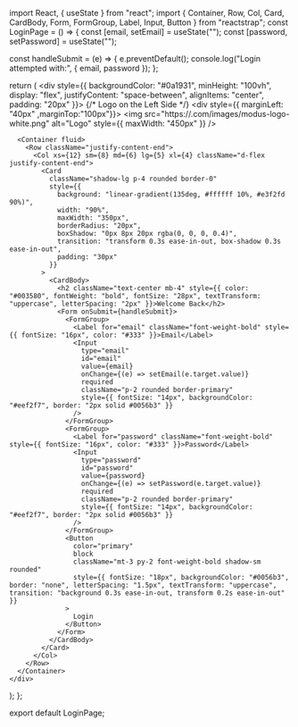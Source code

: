 import React, { useState } from "react";
import {
  Container,
  Row,
  Col,
  Card,
  CardBody,
  Form,
  FormGroup,
  Label,
  Input,
  Button
} from "reactstrap";
const LoginPage = () => {
  const [email, setEmail] = useState("");
  const [password, setPassword] = useState("");

  const handleSubmit = (e) => {
    e.preventDefault();
    console.log("Login attempted with:", { email, password });
  };

  return (
    <div style={{ 
      backgroundColor: "#0a1931", 
      minHeight: "100vh", 
      display: "flex", 
      justifyContent: "space-between", 
      alignItems: "center", 
      padding: "20px" 
    }}>
      {/* Logo on the Left Side */}
      <div style={{ marginLeft: "40px" ,marginTop:"100px"}}>
        <img 
          src="https://.com/images/modus-logo-white.png" 
          alt="Logo" 
          style={{ maxWidth: "450px" }} 
        />
      </div>
      
      <Container fluid>
        <Row className="justify-content-end">
          <Col xs={12} sm={8} md={6} lg={5} xl={4} className="d-flex justify-content-end">
            <Card 
              className="shadow-lg p-4 rounded border-0" 
              style={{ 
                background: "linear-gradient(135deg, #ffffff 10%, #e3f2fd 90%)", 
                width: "90%", 
                maxWidth: "350px", 
                borderRadius: "20px", 
                boxShadow: "0px 8px 20px rgba(0, 0, 0, 0.4)", 
                transition: "transform 0.3s ease-in-out, box-shadow 0.3s ease-in-out",
                padding: "30px"
              }}
            >
              <CardBody>
                <h2 className="text-center mb-4" style={{ color: "#003580", fontWeight: "bold", fontSize: "28px", textTransform: "uppercase", letterSpacing: "2px" }}>Welcome Back</h2>
                <Form onSubmit={handleSubmit}>
                  <FormGroup>
                    <Label for="email" className="font-weight-bold" style={{ fontSize: "16px", color: "#333" }}>Email</Label>
                    <Input
                      type="email"
                      id="email"
                      value={email}
                      onChange={(e) => setEmail(e.target.value)}
                      required
                      className="p-2 rounded border-primary"
                      style={{ fontSize: "14px", backgroundColor: "#eef2f7", border: "2px solid #0056b3" }}
                    />
                  </FormGroup>
                  <FormGroup>
                    <Label for="password" className="font-weight-bold" style={{ fontSize: "16px", color: "#333" }}>Password</Label>
                    <Input
                      type="password"
                      id="password"
                      value={password}
                      onChange={(e) => setPassword(e.target.value)}
                      required
                      className="p-2 rounded border-primary"
                      style={{ fontSize: "14px", backgroundColor: "#eef2f7", border: "2px solid #0056b3" }}
                    />
                  </FormGroup>
                  <Button 
                    color="primary" 
                    block 
                    className="mt-3 py-2 font-weight-bold shadow-sm rounded"
                    style={{ fontSize: "18px", backgroundColor: "#0056b3", border: "none", letterSpacing: "1.5px", textTransform: "uppercase", transition: "background 0.3s ease-in-out, transform 0.2s ease-in-out" }}
                  >
                    Login
                  </Button>
                </Form>
              </CardBody>
            </Card>
          </Col>
        </Row>
      </Container>
    </div>
  );
};

export default LoginPage;

